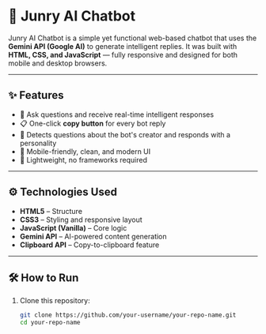 # 🤖 Junry AI Chatbot

Junry AI Chatbot is a simple yet functional web-based chatbot that uses the **Gemini API (Google AI)** to generate intelligent replies. It was built with **HTML, CSS, and JavaScript** — fully responsive and designed for both mobile and desktop browsers.

---

## ✨ Features

- 💬 Ask questions and receive real-time intelligent responses
- 📋 One-click **copy button** for every bot reply
- 🧠 Detects questions about the bot's creator and responds with a personality
- 📱 Mobile-friendly, clean, and modern UI
- 🚀 Lightweight, no frameworks required


---

## ⚙️ Technologies Used

- **HTML5** – Structure  
- **CSS3** – Styling and responsive layout  
- **JavaScript (Vanilla)** – Core logic  
- **Gemini API** – AI-powered content generation  
- **Clipboard API** – Copy-to-clipboard feature

---

## 🛠 How to Run

1. Clone this repository:
   ```bash
   git clone https://github.com/your-username/your-repo-name.git
   cd your-repo-name
